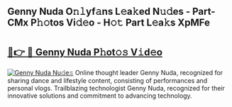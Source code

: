 ## Genny Nuda O𝚗𝚕yf𝚊ns L𝚎a𝚔ed N𝚞𝚍es - Part-CMx P𝚑𝚘tos Vi𝚍𝚎o - H𝚘𝚝 Part L𝚎a𝚔s XpMFe

# <h2><a href="http://kfc8kyn.oniu.top/?m=Genny+Nuda">🔗👉 🔴 Genny Nuda P𝚑ot𝚘𝚜 V𝚒d𝚎o</a></h2>

[![Genny Nuda Nu𝚍e𝚜](https://i.imgur.com/0qMVB7G.gif)](http://kfc8kyn.oniu.top/?m=Genny+Nuda)
Online thought leader Genny Nuda, recognized for sharing dance and lifestyle content, consisting of performances and personal vlogs. Trailblazing technologist Genny Nuda, recognized for their innovative solutions and commitment to advancing technology.  
